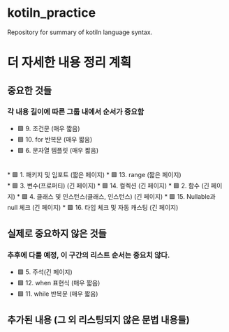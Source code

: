 # kotiln_practice
Repository for summary of kotiln language syntax.

# 더 자세한 내용 정리 계획
## 중요한 것들
### 각 내용 길이에 따른 그룹 내에서 순서가 중요함
* 🟩  9. 조건문 (매우 짧음)
* 🟩 10. for 반복문 (매우 짧음)
* 🟩  6. 문자열 템플릿 (매우 짧음)
<br />
* 🟩  1. 패키지 및 임포트 (짧은 페이지)
* 🟩 13. range (짧은 페이지)
<br />
* 🟩  3. 변수(프로퍼티) (긴 페이지)
* 🟩 14. 컬렉션 (긴 페이지)
* 🟩  2. 함수 (긴 페이지)
* 🟩  4. 클래스 및 인스턴스(클래스, 인스턴스) (긴 페이지)
* 🟩 15. Nullable과 null 체크 (긴 페이지)
* 🟩 16. 타입 체크 및 자동 캐스팅 (긴 페이지)

## 실제로 중요하지 않은 것들
### 추후에 다룰 예정, 이 구간의 리스트 순서는 중요치 않다.
* 🟩  5. 주석(긴 페이지)
* 🟩 12. when 표현식 (매우 짧음)
* 🟩 11. while 반복문 (매우 짧음)

## 추가된 내용 (그 외 리스팅되지 않은 문법 내용들)